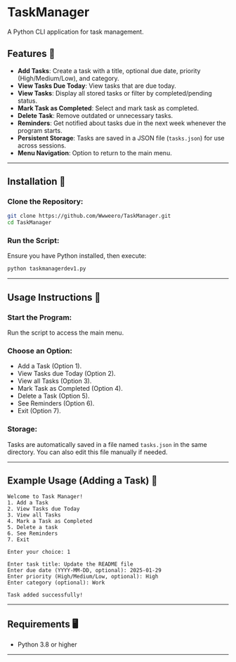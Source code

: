 # TaskManager
A Python CLI application for task management.

## Features 📍

- **Add Tasks**: Create a task with a title, optional due date, priority (High/Medium/Low), and category.
- **View Tasks Due Today**: View tasks that are due today.
- **View Tasks**: Display all stored tasks or filter by completed/pending status.
- **Mark Task as Completed**: Select and mark task as completed.
- **Delete Task**: Remove outdated or unnecessary tasks.
- **Reminders**: Get notified about tasks due in the next week whenever the program starts.
- **Persistent Storage**: Tasks are saved in a JSON file (`tasks.json`) for use across sessions.
- **Menu Navigation**: Option to return to the main menu.

---

## Installation 🔧

### Clone the Repository:

```bash
git clone https://github.com/Wwweero/TaskManager.git
cd TaskManager
```

### Run the Script:

Ensure you have Python installed, then execute:

```bash
python taskmanagerdev1.py
```

---

## Usage Instructions 📖

### Start the Program:
Run the script to access the main menu.

### Choose an Option:
- Add a Task (Option 1).
- View Tasks due Today (Option 2).
- View all Tasks (Option 3).
- Mark Task as Completed (Option 4).
- Delete a Task (Option 5).
- See Reminders (Option 6).
- Exit (Option 7).

### Storage:
Tasks are automatically saved in a file named `tasks.json` in the same directory. You can also edit this file manually if needed.

---

## Example Usage (Adding a Task) 🎯

```text
Welcome to Task Manager!
1. Add a Task
2. View Tasks due Today
3. View all Tasks
4. Mark a Task as Completed
5. Delete a task
6. See Reminders
7. Exit

Enter your choice: 1

Enter task title: Update the README file
Enter due date (YYYY-MM-DD, optional): 2025-01-29
Enter priority (High/Medium/Low, optional): High
Enter category (optional): Work

Task added successfully!
```

---

## Requirements 🖥️

- Python 3.8 or higher

---

